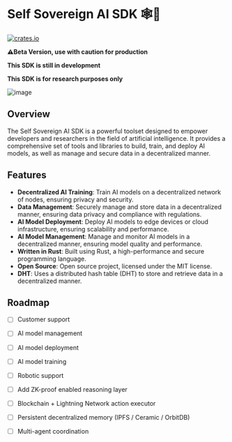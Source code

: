 # Self Sovereign AI SDK 🕸️🤖

[![crates.io](https://img.shields.io/crates/v/self_sovereign_ai)](https://crates.io/crates/self_sovereign_ai)


**⚠️Beta Version, use with caution for production**

**This SDK is still in development**

**This SDK is for research purposes only**

![image](https://github.com/AI-Robotic-Labs/Self-Sovereign-AI/blob/main/image/DALL%C2%B7E-2024-11-18-07.02.png)
## Overview

The Self Sovereign AI SDK is a powerful toolset designed to empower developers and researchers in the field of artificial intelligence. It provides a comprehensive set of tools and libraries to build, train, and deploy AI models, as well as manage and secure data in a decentralized manner.

## Features

- **Decentralized AI Training**: Train AI models on a decentralized network of nodes, ensuring privacy and security.
- **Data Management**: Securely manage and store data in a decentralized manner, ensuring data privacy and compliance with regulations.
- **AI Model Deployment**: Deploy AI models to edge devices or cloud infrastructure, ensuring scalability and performance.
- **AI Model Management**: Manage and monitor AI models in a decentralized manner, ensuring model quality and performance.
- **Written in Rust**: Built using Rust, a high-performance and secure programming language.
- **Open Source**: Open source project, licensed under the MIT license.
- **DHT**: Uses a distributed hash table (DHT) to store and retrieve data in a decentralized manner.

## Roadmap

- [ ] Customer support
- [ ] AI model management
- [ ] AI model deployment
- [ ] AI model training
- [ ] Robotic support
- [ ] Add ZK-proof enabled reasoning layer
- [ ] Blockchain + Lightning Network action executor
- [ ] Persistent decentralized memory (IPFS / Ceramic / OrbitDB)
- [ ] Multi-agent coordination

